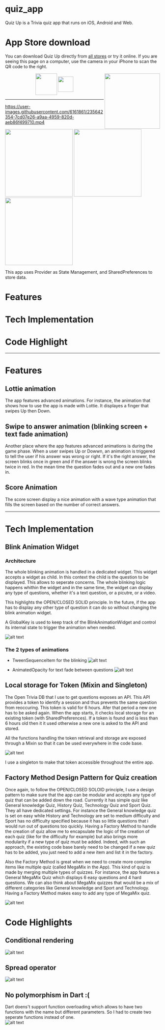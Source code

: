 # quiz_app
 
Quiz Up is a Trivia quiz app that runs on iOS, Android and Web. 

App Store download
==================
You can download Quiz Up directly from [all stores](http://linktr.ee/quiz_up) or try it online. If you are seeing this page on a computer, use the camera in your iPhone to scan the QR code to the right.

<p align="center">
  <img align="center" src="./doc/google-play-badge.png" height="70">
  <img align="center" src="./doc/app-store-badge.png" height="50">
  <img align="right" src="./doc/qr-code-linktree.png" width="180" height="180">
</p>

---

https://user-images.githubusercontent.com/6161861/235642354-7cd07e26-a9aa-4959-820d-aeb86f499710.mp4


<p float="left">
  <img src="./doc/screen-1.png" width="220" />
  <img src="./doc/screen-2.png" width="220" /> 
  <img src="./doc/screen-3.png" width="220" />
</p>



This app uses Provider as State Management, and SharedPreferences to store data.

# Features
# Tech Implementation
# Code Highlight

* * *

# Features
## Lottie animation
The app features advanced animations. For instance, the animation that shows how to use the app is made with Lottie. It displayes a finger that swipes Up then Down.

## Swipe to answer animation (blinking screen + text fade animation)
Another place where the app features advanced animations is during the game phase. When a user swipes Up or Dowwn, an animation is triggered to tell the user if his answer was wrong or right. If it's the right answer, the screen blinks once in green and if the answer is wrong the screen blinks twice in red. In the mean time the question fades out and a new one fades in.

## Score Animation
The score screen display a nice animation with a wave type animation that fills the screen based on the number of correct answers.

* * *

# Tech Implementation
## Blink Animation Widget
### Architecture
The whole blinking animation is handled in a dedicated widget. This widget accepts a widget as child. In this context the child is the question to be displayed. This allows to seperate concerns. The whole blinking logic happens whithin the widget and in the same time, the widget can display any type of questions, whether it's a text question, or a picutre, or a video.

This highlights the OPEN/CLOSED SOLID principle. In the future, if the app has to display any other type of question it can do so without changing the blink animation widget. 

A GlobalKey is used to keep track of the BlinkAnimationWidget and control its internal state to trigger the animation when needed.

![alt text](./doc/BlinkAnimation.jpeg "BlinkAnimationWidget usage")

### The 2 types of animations
- TweenSequenceItem for the blinking
![alt text](./doc/TweenAnimationSequence.png "TweenSequenceItem")

- AnimatedOpacity for text fade between questions
![alt text](./doc/TextFadeAnimation.png "TextFade Animation")

## Local storage for Token (Mixin and Singleton)
The Open Trivia DB that I use to get questions exposes an API. This API provides a token to identify a session and thus prevents the same question from reoccuring. This token is valid for 6 hours. Afer that period a new one has to be asked again. 
When the app starts, it checks local storage for an existing token (with SharedPreferences). If a token is found and is less than 6 hours old then it it used otherwise a new one is asked to the API and stored.

All the functions handling the token retrieval and storage are exposed through a Mixin so that it can be used everywhere in the code base.

![alt text](./doc/TokenHandlerMixin.png "Token Handler Mixin")

I use a singleton to make that token accessible throughout the entire app.

## Factory Method Design Pattern for Quiz creation
Once again, to follow the OPEN/CLOSED SOLOID principle, I use a design pattern to make sure that the app can be modular and accepts any type of quiz that can be added down the road. Currently it has simple quiz like General knowledge Quiz, History Quiz, Technology Quiz and Sport Quiz. They all have dedicated settings. For instance the General knowledge quiz is set on easy while History and Technology are set to medium difficulty and Sport has no difficulty specified because it has so little questions that i would run out of questions too quickly. Having a Factory Method to handle the creation of quiz allow me to encapsulate the logic of the creation of each quiz (like for the difficulty for example) but also brings more modularity if a new type of quiz must be added. Indeed, with such an approach, the existing code base barely need to be changed if a new quiz has to be added, you just need to add a new item and list it in the factory.

Also the Factory Method is great when we need to create more complex items like multiple quiz (called MegaMix in the App). This kind of quiz is made by merging multiple types of quizzes. For instance, the app features a General MegaMix Quiz which displays 6 easy questions and 4 hard questions. We can also think about MegaMix quizzes that would be a mix of different categories like General knowledge and Sport and Technology. Having a Factory Method makes easy to add any type of MegaMix quiz.

![alt text](./doc/Quiz%20generation%20-%20Factory%20Method.jpeg "Quiz Generation Factory Method Design Pattern")

# Code Highlights
## Conditional rendering
![alt text](./doc/Conditional-rendering.png "Conditional rendering")

## Spread operator
![alt text](./doc/Spread-operator.png "Spread operator")

## No polymorphism in Dart :(
Dart doens't support function overloading which allows to have two functions with the name but different parameters. So I had to create two seperate functions instead of one.  
![alt text](./doc/Function-overloading.png "Function overloading")